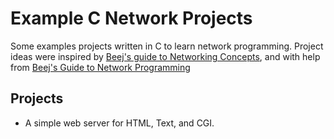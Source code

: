 # Example C Network Projects

Some examples projects written in C to learn network programming.
Project ideas were inspired by [Beej's guide to Networking Concepts](https://beej.us/guide/bgnet0/), and with help from [Beej's Guide to Network Programming](https://beej.us/guide/bgnet/)

## Projects
- A simple web server for HTML, Text, and CGI.
